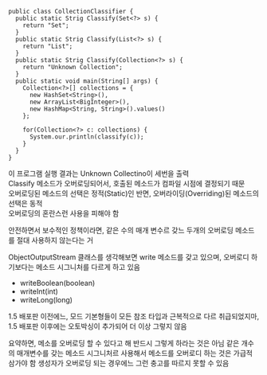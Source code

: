 ```
public class CollectionClassifier {
  public static Strig Classify(Set<?> s) {
    return "Set";
  }
  public static Strig Classify(List<?> s) {
    return "List";
  }
  public static Strig Classify(Collection<?> s) {
    return "Unknown Collection";
  }
  public static void main(String[] args) {
    Collection<?>[] collections = {
      new HashSet<String>(),
      new ArrayList<BigInteger>(),
      new HashMap<String, String>().values()
    };

    for(Collection<?> c: collections) {
      System.our.println(classify(c));
    }
  }
}
```
 이 프로그램 실행 결과는 Unknown Collectino이 세번을 출력  
 Classify 메소드가 오버로딩되어서, 호출된 메소드가 컴파일 시점에 결정되기 때문  
 오버로딩된 메소드의 선택은 정적(Static)인 반면, 오버라이딩(Overriding)된 메소드의 선택은 동적  
 오버로딩의 혼란스런 사용을 피해야 함
 
 안전하면서 보수적인 정책이라면, 같은 수의 매개 변수르 갖느 두개의 오버로딩 메소드를 절대 사용하지 않는다는 거
 
 ObjectOutputStream 클래스를 생각해보면 write 메소드를 갖고 있으며, 오버로디 하기보다는 메소드 시그니처를 다르게 하고 있음
 - writeBoolean(boolean)
 - writeInt(int)
 - writeLong(long)
 
 1.5 배포판 이전에느, 모드 기본형들이 모든 참조 타입과 근복적으로 다르 취급되었지마, 1.5 배포판 이후에는 오토박싱이 추가되어 더 이상 그렇지 않음
 
 요약하면, 메소를 오버로딩 할 수 있다고 해 반드시 그렇게 하라는 것은 아님
 같은 개수의 매개변수를 갖는 메소드 시그니처르 사용해서 메소드를 오버로디 하는 것은 가급적 삼가야 함
 생성자가 오버로딩 되는 경우에느 그런 충고를 따르지 못할 수 있음
